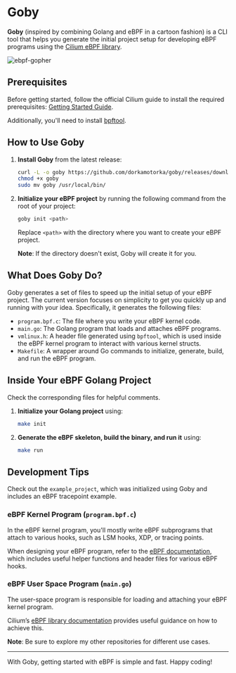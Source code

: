 
# Goby

**Goby** (inspired by combining Golang and eBPF in a cartoon fashion) is a CLI tool that helps you generate the initial project setup for developing eBPF programs using the [Cilium eBPF library](https://github.com/cilium/ebpf).

![ebpf-gopher](https://github.com/user-attachments/assets/0f1187d2-361a-414f-b933-28cf2416f657)


## Prerequisites

Before getting started, follow the official Cilium guide to install the required prerequisites: [Getting Started Guide](https://ebpf-go.dev/guides/getting-started/#ebpf-c-program).

Additionally, you'll need to install [bpftool](https://github.com/libbpf/bpftool).

## How to Use Goby

1. **Install Goby** from the latest release:

   ```bash
   curl -L -o goby https://github.com/dorkamotorka/goby/releases/download/main/goby
   chmod +x goby
   sudo mv goby /usr/local/bin/
   ```

2. **Initialize your eBPF project** by running the following command from the root of your project:

   ```bash
   goby init <path>
   ```

   Replace `<path>` with the directory where you want to create your eBPF project.

   **Note**: If the directory doesn't exist, Goby will create it for you.

## What Does Goby Do?

Goby generates a set of files to speed up the initial setup of your eBPF project. The current version focuses on simplicity to get you quickly up and running with your idea. Specifically, it generates the following files:

- `program.bpf.c`: The file where you write your eBPF kernel code.
- `main.go`: The Golang program that loads and attaches eBPF programs.
- `vmlinux.h`: A header file generated using `bpftool`, which is used inside the eBPF kernel program to interact with various kernel structs.
- `Makefile`: A wrapper around Go commands to initialize, generate, build, and run the eBPF program.

## Inside Your eBPF Golang Project

Check the corresponding files for helpful comments.

1. **Initialize your Golang project** using:

   ```bash
   make init
   ```

2. **Generate the eBPF skeleton, build the binary, and run it** using:

   ```bash
   make run
   ```

## Development Tips

Check out the `example_project`, which was initialized using Goby and includes an eBPF tracepoint example.

### eBPF Kernel Program (`program.bpf.c`)

In the eBPF kernel program, you'll mostly write eBPF subprograms that attach to various hooks, such as LSM hooks, XDP, or tracing points.

When designing your eBPF program, refer to the [eBPF documentation](https://docs.ebpf.io/ebpf-library/libbpf/), which includes useful helper functions and header files for various eBPF hooks.

### eBPF User Space Program (`main.go`)

The user-space program is responsible for loading and attaching your eBPF kernel program.

Cilium’s [eBPF library documentation](https://pkg.go.dev/github.com/cilium/ebpf) provides useful guidance on how to achieve this.

**Note**: Be sure to explore my other repositories for different use cases.

---

With Goby, getting started with eBPF is simple and fast. Happy coding!
